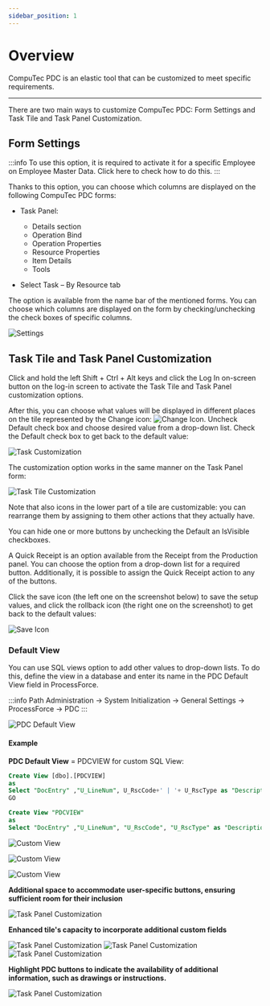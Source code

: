 ```yaml
---
sidebar_position: 1
---
```


# Overview

CompuTec PDC is an elastic tool that can be customized to meet specific requirements.

---

There are two main ways to customize CompuTec PDC: Form Settings and Task Tile and Task Panel Customization.

## Form Settings

:::info
    To use this option, it is required to activate it for a specific Employee on Employee Master Data. Click here to check how to do this.
:::

Thanks to this option, you can choose which columns are displayed on the following CompuTec PDC forms:

- Task Panel:

  - Details section
  - Operation Bind
  - Operation Properties
  - Resource Properties
  - Item Details
  - Tools
- Select Task – By Resource tab

The option is available from the name bar of the mentioned forms. You can choose which columns are displayed on the form by checking/unchecking the check boxes of specific columns.

![Settings](./media/customization/pdc-customization-settings.webp)

## Task Tile and Task Panel Customization

Click and hold the left Shift + Ctrl + Alt keys and click the Log In on-screen button on the log-in screen to activate the Task Tile and Task Panel customization options.

After this, you can choose what values will be displayed in different places on the tile represented by the Change icon: ![Change Icon](./media/customization/change-icon.webp). Uncheck Default check box and choose desired value from a drop-down list. Check the Default check box to get back to the default value:

![Task Customization](./media/customization/task-panel-customization.webp)

The customization option works in the same manner on the Task Panel form:

![Task Tile Customization](./media/customization/task-tile-customization.webp)

Note that also icons in the lower part of a tile are customizable: you can rearrange them by assigning to them other actions that they actually have.

You can hide one or more buttons by unchecking the Default an IsVisible checkboxes.

A Quick Receipt is an option available from the Receipt from the Production panel. You can choose the option from a drop-down list for a required button. Additionally, it is possible to assign the Quick Receipt action to any of the buttons.

Click the save icon (the left one on the screenshot below) to save the setup values, and click the rollback icon (the right one on the screenshot) to get back to the default values:

![Save Icon](./media/customization/save-icon.webp)

### Default View

You can use SQL views option to add other values to drop-down lists. To do this, define the view in a database and enter its name in the PDC Default View field in ProcessForce.

:::info Path
    Administration → System Initialization → General Settings → ProcessForce → PDC
:::

![PDC Default View](./media/customization/pdc-default-view.webp)

#### Example

**PDC Default View** = PDCVIEW for custom SQL View:

```sql title="MS SQL Example"
Create View [dbo].[PDCVIEW]
as
Select "DocEntry" ,"U_LineNum", U_RscCode+' | '+ U_RscType as "Description" from [@CT_PF_MOR16]
GO
```

```sql title="HANA Example"
Create View "PDCVIEW"
as
Select "DocEntry" ,"U_LineNum", "U_RscCode", "U_RscType" as "Description" from "@CT_PF_MOR16"
```

![Custom View](./media/customization/pdc-custom-view-1.webp)

![Custom View](./media/customization/pdc-custom-view-2.webp)

![Custom View](./media/customization/pdc-custom-view-3.webp)

**Additional space to accommodate user-specific buttons, ensuring sufficient room for their inclusion**

![Task Panel Customization](./media/customization/additional-space.png)

**Enhanced tile's capacity to incorporate additional custom fields**

![Task Panel Customization](./media/customization/custom-fields.png)
![Task Panel Customization](./media/customization/custom-fields-1.png)
![Task Panel Customization](./media/customization/custom-fields-2.png)

**Highlight PDC buttons to indicate the availability of additional information, such as drawings or instructions.**

![Task Panel Customization](./media/customization/pdc-buttons.png)
